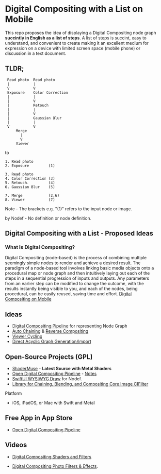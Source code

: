 # Digital Compositing with a List on Mobile 

This repo proposes the idea of displaying a Digital Compositing node graph **succintly in English as a list of steps**. A list of steps is succint, easy to understand, and convenient to create making it an excellent medium for expression on a device with limited screen space (mobile phone) or discussion in a text document.

## TLDR;

     Read photo  Read photo
     |           |     
     V           V     
     Exposure    Color Correction 
     |           |
     |           V
     |           Retouch
     |           |
     |           V
     |           Gaussian Blur
     |           |
     V           V
         Merge
           |
           V
         Viewer
         
to

    1. Read photo       
    2. Exposure         (1)    
  
    3. Read photo       
    4. Color Correction (3)     
    5. Retouch.         (4)     
    6. Gaussian Blur    (5)     
  
    7. Merge            (2,6)  
    8. Viewer           (7)     

Note - The brackets e.g. "(1)" refers to the input node or image.

by Nodef - No definition or node definition.

## Digital Compositing with a List - Proposed Ideas

### What is Digital Compositing?

Digital Compositing (node-based) is the process of combining multiple seemingly simple nodes to render and achieve a desired result. The paradigm of a node-based tool involves linking basic media objects onto a procedural map or node graph and then intuitively laying out each of the steps in a sequential progression of inputs and outputs. Any parameters from an earlier step can be modified to change the outcome, with the results instantly being visible to you, and each of the nodes, being procedural, can be easily reused, saving time and effort.
[Digital Compositing on Mobile](documentation/NodeBasedCompositingOnMobile.md)

## Ideas

* [Digital Compositing Pipeline](documentation/NodePipeline.md) for representing Node Graph
* [Auto Chaining](documentation/AutoChaining.md) & [Reverse Compositing](documentation/ReverseCompositing.md)
* [Viewer Cycling](documentation/ViewerCycling.md)
* [Direct Acyclic Graph Generation/Import](documentation/DirectedAcyclicGraphGeneration.md)

## Open-Source Projects (GPL)

* [ShaderMuse](https://github.com/Misfits-Rebels-Outcasts/ShaderMuse) - **Latest Source with Metal Shaders**
* [Open Digital Compositing Pipeline](code/Nodef) - [Notes](code/Readme.md)
* [SwiftUI WYSIWYG Draw](https://github.com/Misfits-Rebels-Outcasts/SwiftUI-WYSIWYG-Draw) for Nodef.
* [Library for Chaining, Blending, and Compositing Core Image CIFilter](documentation/ChainingBlendingCompositingCoreImageCIFilters.md) 

Platform
* iOS, iPadOS, or Mac with Swift and Metal

## Free App in App Store

* [Open Digital Compositing Pipeline](https://apps.apple.com/us/app/pipeline-digital-compositing/id1640788489)

## Videos

* [Digital Compositing Shaders and Filters](https://www.youtube.com/shorts/8rLejlmGEKI).

* [Digital Compositing Photo Filters & Effects](https://www.youtube.com/watch?v=dlnh_09_rvA).


